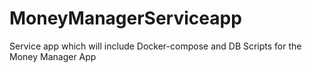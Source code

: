 # MoneyManagerServiceapp
Service app which will include Docker-compose and DB Scripts for the Money Manager App
